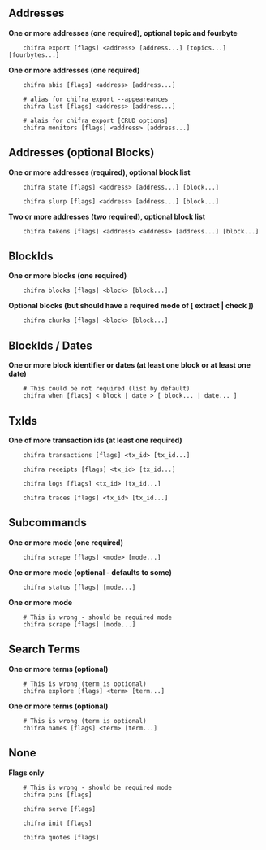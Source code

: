 ## Addresses

**One or more addresses (one required), optional topic and fourbyte**

```
    chifra export [flags] <address> [address...] [topics...] [fourbytes...]
```

**One or more addresses (one required)**

```
    chifra abis [flags] <address> [address...]

    # alias for chifra export --appeareances
    chifra list [flags] <address> [address...]

    # alais for chifra export [CRUD options]
    chifra monitors [flags] <address> [address...]
```

## Addresses (optional Blocks)

**One or more addresses (required), optional block list**

```
    chifra state [flags] <address> [address...] [block...]

    chifra slurp [flags] <address> [address...] [block...]
```

**Two or more addresses (two required), optional block list**

```
    chifra tokens [flags] <address> <address> [address...] [block...]
```

## BlockIds

**One or more blocks (one required)**

```
    chifra blocks [flags] <block> [block...]
```

**Optional blocks (but should have a required mode of [ extract | check ])**

```
    chifra chunks [flags] <block> [block...]
```

## BlockIds / Dates

**One or more block identifier or dates (at least one block or at least one date)**

```
    # This could be not required (list by default)
    chifra when [flags] < block | date > [ block... | date... ]
```


## TxIds

**One of more transaction ids (at least one required)**

```
    chifra transactions [flags] <tx_id> [tx_id...]

    chifra receipts [flags] <tx_id> [tx_id...]

    chifra logs [flags] <tx_id> [tx_id...]

    chifra traces [flags] <tx_id> [tx_id...]
```

## Subcommands

**One or more mode (one required)**

```
    chifra scrape [flags] <mode> [mode...]
```

**One or more mode (optional - defaults to some)**

```
    chifra status [flags] [mode...]
```

**One or more mode**

```
    # This is wrong - should be required mode
    chifra scrape [flags] [mode...]
```

## Search Terms

**One or more terms (optional)**

```
    # This is wrong (term is optional)
    chifra explore [flags] <term> [term...]
```

**One or more terms (optional)**

```
    # This is wrong (term is optional)
    chifra names [flags] <term> [term...]
```

## None

**Flags only**

```
    # This is wrong - should be required mode
    chifra pins [flags]

    chifra serve [flags]

    chifra init [flags]

    chifra quotes [flags]
```
